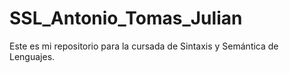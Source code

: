 # SSL_Antonio_Tomas_Julian
Este es mi repositorio para la cursada de Sintaxis y Semántica de Lenguajes.
